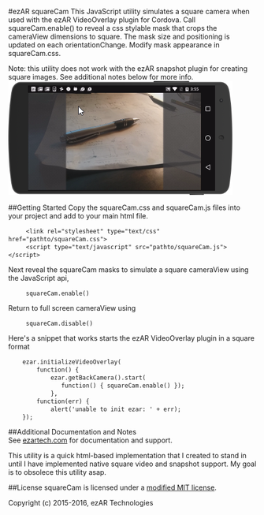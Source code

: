 #ezAR squareCam 
This JavaScript utility simulates a square camera when used with the ezAR VideoOverlay 
plugin for Cordova. Call squareCam.enable() to reveal a css stylable mask that crops 
the cameraView dimensions to square. The mask size and positioning is updated on each
orientationChange. Modify mask appearance in squareCam.css.  

Note: this utility does not work with the ezAR snapshot plugin for creating square images. 
See additional notes below for more info.
![logo](screenshot.png)

##Getting Started
Copy the squareCam.css and squareCam.js files into your project and add to your main html file.

         <link rel="stylesheet" type="text/css" href="pathto/squareCam.css">
         <script type="text/javascript" src="pathto/squareCam.js"></script>

Next reveal the squareCam masks to simulate a square cameraView using the 
JavaScript api, 

         squareCam.enable() 

Return to full screen cameraView using

         squareCam.disable()


Here's a snippet that works starts the ezAR VideoOverlay plugin in a square format

        ezar.initializeVideoOverlay(
            function() {
                ezar.getBackCamera().start(
                   function() { squareCam.enable() });
                },
            function(err) {
                alert('unable to init ezar: ' + err);
        });
                    
##Additional Documentation and Notes       
See [ezartech.com](http://ezartech.com) for documentation and support.

This utility is a quick html-based implementation that I created to stand in until I have implemented
native square video and snapshot support. My goal is to obsolece this utility asap. 

##License
squareCam is licensed under a [modified MIT license](http://www.ezartech.com/ezarstartupkit-license).


Copyright (c) 2015-2016, ezAR Technologies



